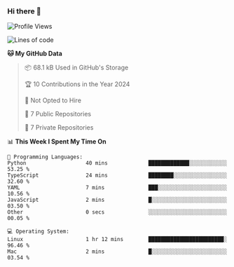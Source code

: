 ### Hi there 👋

<!--
**huayuan4396/huayuan4396** is a ✨ _special_ ✨ repository because its `README.md` (this file) appears on your GitHub profile.

Here are some ideas to get you started:

- 🔭 I’m currently working on ...
- 🌱 I’m currently learning ...
- 👯 I’m looking to collaborate on ...
- 🤔 I’m looking for help with ...
- 💬 Ask me about ...
- 📫 How to reach me: ...
- 😄 Pronouns: ...
- ⚡ Fun fact: ...
-->

<!--START_SECTION:waka-->
![Profile Views](http://img.shields.io/badge/Profile%20Views-1-blue)

![Lines of code](https://img.shields.io/badge/From%20Hello%20World%20I%27ve%20Written-251.8%20thousand%20lines%20of%20code-blue)

**🐱 My GitHub Data** 

> 📦 68.1 kB Used in GitHub's Storage 
 > 
> 🏆 10 Contributions in the Year 2024
 > 
> 🚫 Not Opted to Hire
 > 
> 📜 7 Public Repositories 
 > 
> 🔑 7 Private Repositories 
 > 
📊 **This Week I Spent My Time On** 

```text
💬 Programming Languages: 
Python                   40 mins             █████████████░░░░░░░░░░░░   53.25 % 
TypeScript               24 mins             ████████░░░░░░░░░░░░░░░░░   32.60 % 
YAML                     7 mins              ███░░░░░░░░░░░░░░░░░░░░░░   10.56 % 
JavaScript               2 mins              █░░░░░░░░░░░░░░░░░░░░░░░░   03.50 % 
Other                    0 secs              ░░░░░░░░░░░░░░░░░░░░░░░░░   00.05 % 

💻 Operating System: 
Linux                    1 hr 12 mins        ████████████████████████░   96.46 % 
Mac                      2 mins              █░░░░░░░░░░░░░░░░░░░░░░░░   03.54 % 
```


<!--END_SECTION:waka-->
